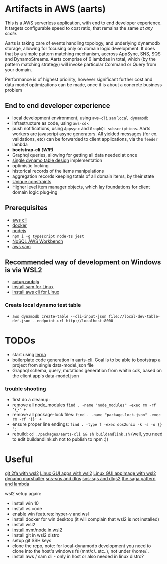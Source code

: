 # Artifacts in AWS (aarts)
This is a AWS serverless application, with end to end developer experience. It targets configurable speed to cost ratio, that remains the same *at any scale*. 

Aarts is taking care of events handling topology, and underlying dynamodb storage, allowing for focusing only on domain logic development. It does that by a simple pattern matching mechanism, accross AppSync, SNS, SQS and DynamoStreams. Aarts comprise of 6 lambdas in total, which (by the pattern matching strategy) will invoke particular Command or Query from your domain.

Performance is of highest prioirity, however significant further cost and data model optimizations can be made, once it is about a concrete business problem

## End to end developer experience
- local development environment, using `aws-cli` `sam` `local dynamodb`
- infrastructure as code, using `aws-cdk`
- push notifications, using `Appsync` and `GraphQL subscriptions`. Aarts workers are javascript async generators. All yielded messages (for ex. validations, etc) can be forwarded to client applications, via the `feeder` lambda
- __bootstrap-cli__ __*(WIP)*__
- Graphql queries, allowing for getting all data needed at once
- [single dynamo table design](https://docs.aws.amazon.com/amazondynamodb/latest/developerguide/bp-general-nosql-design.html#bp-general-nosql-design-concepts) implementation
- optimistic locking
- historical records of the items manipulations
- aggregation records keeping totals of all domain items, by their state
- [Unique constraints](https://aws.amazon.com/blogs/database/simulating-amazon-dynamodb-unique-constraints-using-transactions/)
- Higher level item manager objects, which lay foundations for client domain logic plug-ing

## Prerequisites
- [aws cli](https://docs.aws.amazon.com/cli/latest/userguide/install-cliv2.html)
- [docker](https://docs.docker.com/desktop/)
- [nodejs](https://nodejs.org/en/download/)
- `npm i -g typescript node-ts jest`
- [NoSQL AWS Workbench](https://docs.aws.amazon.com/amazondynamodb/latest/developerguide/workbench.settingup.html)
- [aws sam](https://docs.aws.amazon.com/serverless-application-model/latest/developerguide/serverless-sam-cli-install.html)
## Recommended way of development on Windows is via WSL2
- [setup nodejs](https://docs.microsoft.com/en-us/windows/nodejs/setup-on-wsl2)
- [install sam for Linux](https://docs.aws.amazon.com/serverless-application-model/latest/developerguide/serverless-sam-cli-install.html)
- [install aws cli for Linux](https://docs.aws.amazon.com/cli/latest/userguide/install-cliv2-linux.html#cliv2-linux-install)

### Create local dynamo test table
- `aws dynamodb create-table --cli-input-json file://local-dev-table-def.json --endpoint-url http://localhost:8000`

# TODOs
- start using [lerna](https://github.com/lerna/lerna)
- boilerplate code generation in aarts-cli. Goal is to be able to bootstrap a project from single data-model.json file
- Graphql schema, query, mutations generation from whitin cdk, based on the client app's data-model.json 

### trouble shooting
- first do a cleanup:
- remove all node_modules `find . -name "node_modules" -exec rm -rf '{}' +`
- remove all package-lock files: `find . -name "package-lock.json" -exec rm -rf '{}' +`
- ensure proper line endings: `find . -type f -exec dos2unix -k -s -o {} ';'`
- rebuild: `cd ./packages/aarts-cli && sh buildandlink.sh` (well, you need to edit buildandlink.sh not to publish to npm :))

# Useful
[git 2fa with wsl2](https://gist.github.com/evillgenius75/613a44aa407300a08d0e3faea4c9df6b)
[Linux GUI apps with wsl2](https://techcommunity.microsoft.com/t5/windows-dev-appconsult/running-wsl-gui-apps-on-windows-10/ba-p/1493242)
[Linux GUI appImage with wsl2](https://discourse.appimage.org/t/run-appimage-on-windows/177)
[dynamo marshaller](https://awslabs.github.io/dynamodb-data-mapper-js/packages/dynamodb-data-marshaller/)
[sns-sqs and dlqs](https://aws.amazon.com/blogs/compute/designing-durable-serverless-apps-with-dlqs-for-amazon-sns-amazon-sqs-aws-lambda/)
[sns-sqs and dlqs2](https://lumigo.io/blog/sqs-and-lambda-the-missing-guide-on-failure-modes/)
[the saga pattern and lambda](https://theburningmonk.com/2017/07/applying-the-saga-pattern-with-aws-lambda-and-step-functions/)


wsl2 setup again:
- install win 10
- install vs code
- enable win features: hyper-v and wsl
- install docker for win desktop (it will complain that wsl2 is not installed)
- install wsl2  
- [install nvm/node in wsl2](https://docs.microsoft.com/en-us/windows/nodejs/setup-on-wsl2)
- install git in wsl2 distro
- setup git SSH keys
- clone the repo, note: for local-dynamodb development you need to clone into the host's windows fs (mnt/c/..etc..), not under /home/..
- install aws / sam cli - only in host or also needed in linux distro?

